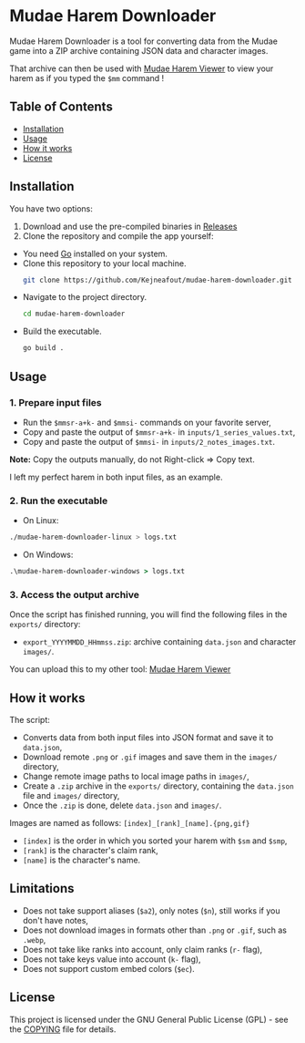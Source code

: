 # Mudae Harem Downloader

Mudae Harem Downloader is a tool for converting data from the Mudae game into a ZIP archive containing JSON data and character images.

That archive can then be used with [Mudae Harem Viewer](https://github.com/Kejneafout/mudae-harem-viewer) to view your harem as if you typed the `$mm` command !

## Table of Contents

- [Installation](#installation)
- [Usage](#usage)
- [How it works](#how-it-works)
- [License](#license)

## Installation

You have two options:
1. Download and use the pre-compiled binaries in [Releases](https://github.com/Kejneafout/mudae-harem-downloader/releases/tag/v1.0.0)
2. Clone the repository and compile the app yourself:

- You need [Go](https://golang.org/doc/install) installed on your system.
- Clone this repository to your local machine.
   ```bash
   git clone https://github.com/Kejneafout/mudae-harem-downloader.git
   ```
- Navigate to the project directory.
   ```bash
   cd mudae-harem-downloader
   ```
- Build the executable.
   ```bash
   go build .
   ```

## Usage

### 1. Prepare input files

- Run the `$mmsr-a+k-` and `$mmsi-` commands on your favorite server,
- Copy and paste the output of `$mmsr-a+k-` in `inputs/1_series_values.txt`,
- Copy and paste the output of `$mmsi-` in `inputs/2_notes_images.txt`.

**Note:** Copy the outputs manually, do not Right-click => Copy text.

I left my perfect harem in both input files, as an example.

### 2. Run the executable

- On Linux:
```bash
./mudae-harem-downloader-linux > logs.txt
```

- On Windows:
```cmd
.\mudae-harem-downloader-windows > logs.txt
```

### 3. Access the output archive

Once the script has finished running, you will find the following files in the `exports/` directory:

- `export_YYYYMMDD_HHmmss.zip`: archive containing `data.json` and character `images/`.

You can upload this to my other tool: [Mudae Harem Viewer](https://github.com/Kejneafout/mudae-harem-viewer)

## How it works

The script:
- Converts data from both input files into JSON format and save it to `data.json`,
- Download remote `.png` or `.gif` images and save them in the `images/` directory,
- Change remote image paths to local image paths in `images/`,
- Create a `.zip` archive in the `exports/` directory, containing the `data.json` file and `images/` directory,
- Once the `.zip` is done, delete `data.json` and `images/`.

Images are named as follows:
`[index]_[rank]_[name].{png,gif}`

- `[index]` is the order in which you sorted your harem with `$sm` and `$smp`,
- `[rank]` is the character's claim rank,
- `[name]` is the character's name.

## Limitations

- Does not take support aliases (`$a2`), only notes (`$n`), still works if you don't have notes,
- Does not download images in formats other than `.png` or `.gif`, such as `.webp`,
- Does not take like ranks into account, only claim ranks (`r-` flag),
- Does not take keys value into account (`k-` flag),
- Does not support custom embed colors (`$ec`).

## License

This project is licensed under the GNU General Public License (GPL) - see the [COPYING](COPYING) file for details.
